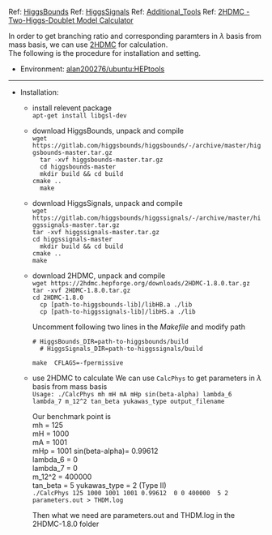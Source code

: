 Ref: [HiggsBounds](https://gitlab.com/higgsbounds/higgsbounds)
Ref: [HiggsSignals](https://gitlab.com/higgsbounds/higgssignals)
Ref: [Additional_Tools](https://gitlab.com/higgsbounds/additional_tools)
Ref: [2HDMC - Two-Higgs-Doublet Model Calculator](https://arxiv.org/abs/0902.0851)


In order to get branching ratio and corresponding paramters in $\lambda$ basis from mass basis, we can use [2HDMC](https://arxiv.org/abs/0902.0851) for calculation.   
The following is the procedure for installation and setting.

* Environment: [alan200276/ubuntu:HEPtools](https://hub.docker.com/layers/126824214/alan200276/ubuntu/HEPtools/images/sha256-4493b662288826ca93545ffb66572e796701a634ef1871da900e86177ea489c9?context=explore)

---

* Installation:
    * install relevent package  
        `
        apt-get install libgsl-dev  
        `
    * download HiggsBounds, unpack and compile  
        `
        wget https://gitlab.com/higgsbounds/higgsbounds/-/archive/master/higgsbounds-master.tar.gz  
        `    
        `  
        tar -xvf higgsbounds-master.tar.gz
        `     
        `  
        cd higgsbounds-master
        `     
        `  
        mkdir build && cd build
        `    
        `
        cmake ..        
        `   
        `  
        make
        `  


    * download HiggsSignals, unpack and compile  
        `
        wget https://gitlab.com/higgsbounds/higgssignals/-/archive/master/higgssignals-master.tar.gz
        `   
        `
        tar -xvf higgssignals-master.tar.gz
        `   
        `
        cd higgssignals-master
        `  
        `  
        mkdir build && cd build
        `    
        `
        cmake ..        
        `   
        `
        make
        `
    
    * download 2HDMC, unpack and compile  
        `
        wget https://2hdmc.hepforge.org/downloads/2HDMC-1.8.0.tar.gz    
        `   
        `
        tar -xvf 2HDMC-1.8.0.tar.gz 
        `   
        `
        cd 2HDMC-1.8.0   
        `   
        `  
        cp [path-to-higgsbounds-lib]/libHB.a ./lib
        `  
        `  
        cp [path-to-higgssignals-lib]/libHS.a ./lib
        `  
          
        Uncomment following two lines in the  *Makefile* and modify path
        
        `
            # HiggsBounds_DIR=path-to-higgsbounds/build   
        `  
        `  
            # HiggsSignals_DIR=path-to-higgssignals/build  
        `
    
        `
        make  CFLAGS=-fpermissive
        `
        
    * use 2HDMC to calculate
        We can use `CalcPhys` to get parameters in $\lambda$ basis from mass basis  
        `
        Usage: ./CalcPhys mh mH mA mHp sin(beta-alpha) lambda_6 lambda_7 m_12^2 tan_beta yukawas_type output_filename  
        `
        
        Our benchmark point is   
        mh = 125  
        mH = 1000  
        mA = 1001  
        mHp = 1001 
        sin(beta-alpha)= 0.99612  
        lambda_6 = 0  
        lambda_7 = 0  
        m_12^2 = 400000  
        tan_beta = 5 
        yukawas_type = 2 (Type II)  
        `
        ./CalcPhys 125 1000 1001 1001 0.99612  0 0 400000  5 2 parameters.out > THDM.log  
        `
        
        Then what we need are parameters.out and THDM.log in the 2HDMC-1.8.0 folder